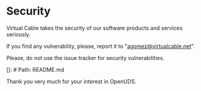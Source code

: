 # Security

Virtual Cable takes the security of our software products and services seriously.

If you find any vulnerability, please, report it to "agomez@virtualcable.net".

Please, do not use the issue tracker for security vulnerabilities.

[]: # Path: README.md

Thank you very much for your interest in OpenUDS.
